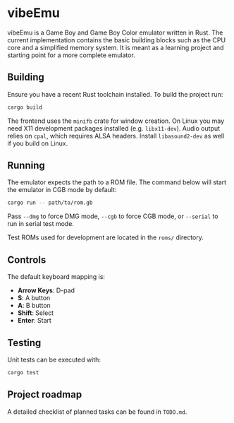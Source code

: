 # vibeEmu

vibeEmu is a Game Boy and Game Boy Color emulator written in Rust. The current implementation contains the basic building blocks such as the CPU core and a simplified memory system. It is meant as a learning project and starting point for a more complete emulator.

## Building

Ensure you have a recent Rust toolchain installed. To build the project run:

```bash
cargo build
```

The frontend uses the `minifb` crate for window creation. On Linux you may need
X11 development packages installed (e.g. `libx11-dev`). Audio output relies on
`cpal`, which requires ALSA headers. Install `libasound2-dev` as well if you
build on Linux.

## Running

The emulator expects the path to a ROM file. The command below will start the emulator in CGB mode by default:

```bash
cargo run -- path/to/rom.gb
```

Pass `--dmg` to force DMG mode, `--cgb` to force CGB mode, or `--serial` to run in serial test mode.

Test ROMs used for development are located in the `roms/` directory.

## Controls

The default keyboard mapping is:

- **Arrow Keys**: D-pad
- **S**: A button
- **A**: B button
- **Shift**: Select
- **Enter**: Start

## Testing

Unit tests can be executed with:

```bash
cargo test
```

## Project roadmap

A detailed checklist of planned tasks can be found in `TODO.md`.
